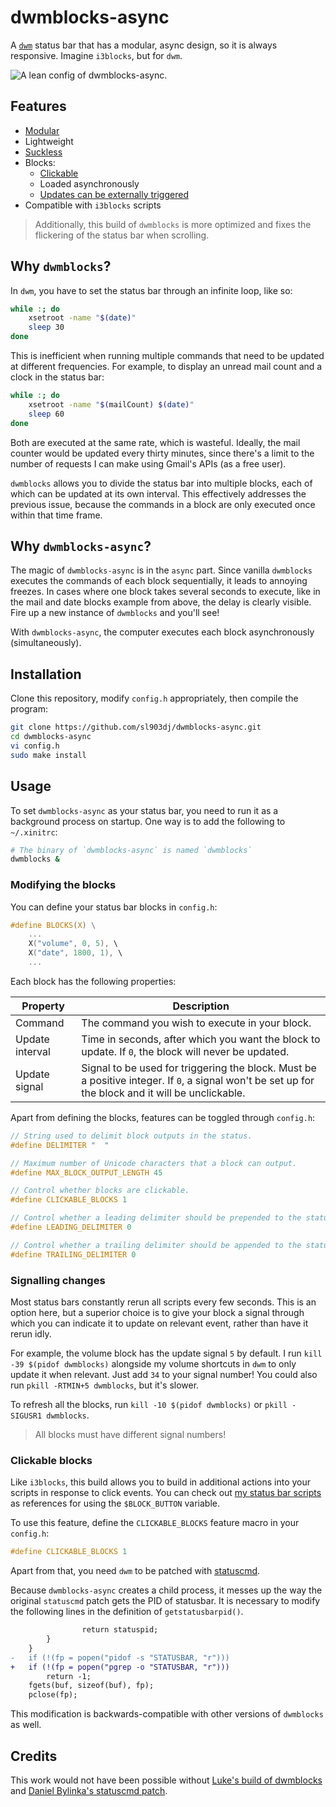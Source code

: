 # dwmblocks-async

A [`dwm`](https://dwm.suckless.org) status bar that has a modular, async
design, so it is always responsive. Imagine `i3blocks`, but for `dwm`.

![A lean config of dwmblocks-async.](preview.png)

## Features

- [Modular](#modifying-the-blocks)
- Lightweight
- [Suckless](https://suckless.org/philosophy)
- Blocks:
  - [Clickable](#clickable-blocks)
  - Loaded asynchronously
  - [Updates can be externally triggered](#signalling-changes)
- Compatible with `i3blocks` scripts

> Additionally, this build of `dwmblocks` is more optimized and fixes the
> flickering of the status bar when scrolling.

## Why `dwmblocks`?

In `dwm`, you have to set the status bar through an infinite loop, like so:

```sh
while :; do
    xsetroot -name "$(date)"
    sleep 30
done
```

This is inefficient when running multiple commands that need to be updated at
different frequencies. For example, to display an unread mail count and a clock
in the status bar:

```sh
while :; do
    xsetroot -name "$(mailCount) $(date)"
    sleep 60
done
```

Both are executed at the same rate, which is wasteful. Ideally, the mail
counter would be updated every thirty minutes, since there's a limit to the
number of requests I can make using Gmail's APIs (as a free user).

`dwmblocks` allows you to divide the status bar into multiple blocks, each of
which can be updated at its own interval. This effectively addresses the
previous issue, because the commands in a block are only executed once within
that time frame.

## Why `dwmblocks-async`?

The magic of `dwmblocks-async` is in the `async` part. Since vanilla
`dwmblocks` executes the commands of each block sequentially, it leads to
annoying freezes. In cases where one block takes several seconds to execute,
like in the mail and date blocks example from above, the delay is clearly
visible. Fire up a new instance of `dwmblocks` and you'll see!

With `dwmblocks-async`, the computer executes each block asynchronously
(simultaneously).

## Installation

Clone this repository, modify `config.h` appropriately, then compile the
program:

```sh
git clone https://github.com/sl903dj/dwmblocks-async.git
cd dwmblocks-async
vi config.h
sudo make install
```

## Usage

To set `dwmblocks-async` as your status bar, you need to run it as a background
process on startup. One way is to add the following to `~/.xinitrc`:

```sh
# The binary of `dwmblocks-async` is named `dwmblocks`
dwmblocks &
```

### Modifying the blocks

You can define your status bar blocks in `config.h`:

```c
#define BLOCKS(X) \
    ...
    X("volume", 0, 5), \
    X("date", 1800, 1), \
    ...
```

Each block has the following properties:

| Property        | Description                                                                                                                                        |
| --------------- | -------------------------------------------------------------------------------------------------------------------------------------------------- |
| Command         | The command you wish to execute in your block.                                                                                                     |
| Update interval | Time in seconds, after which you want the block to update. If `0`, the block will never be updated.                                                |
| Update signal   | Signal to be used for triggering the block. Must be a positive integer. If `0`, a signal won't be set up for the block and it will be unclickable. |

Apart from defining the blocks, features can be toggled through `config.h`:

```c
// String used to delimit block outputs in the status.
#define DELIMITER "  "

// Maximum number of Unicode characters that a block can output.
#define MAX_BLOCK_OUTPUT_LENGTH 45

// Control whether blocks are clickable.
#define CLICKABLE_BLOCKS 1

// Control whether a leading delimiter should be prepended to the status.
#define LEADING_DELIMITER 0

// Control whether a trailing delimiter should be appended to the status.
#define TRAILING_DELIMITER 0
```

### Signalling changes

Most status bars constantly rerun all scripts every few seconds. This is an
option here, but a superior choice is to give your block a signal through which
you can indicate it to update on relevant event, rather than have it rerun
idly.

For example, the volume block has the update signal `5` by default. I run
`kill -39 $(pidof dwmblocks)` alongside my volume shortcuts in `dwm` to only
update it when relevant. Just add `34` to your signal number! You could also
run `pkill -RTMIN+5 dwmblocks`, but it's slower.

To refresh all the blocks, run `kill -10 $(pidof dwmblocks)` or
`pkill -SIGUSR1 dwmblocks`.

> All blocks must have different signal numbers!

### Clickable blocks

Like `i3blocks`, this build allows you to build in additional actions into your
scripts in response to click events. You can check out
[my status bar scripts](https://github.com/sl903dj/suckless/tree/statuscmd/dwm/statusbar)
as references for using the `$BLOCK_BUTTON` variable.

To use this feature, define the `CLICKABLE_BLOCKS` feature macro in your
`config.h`:

```c
#define CLICKABLE_BLOCKS 1
```

Apart from that, you need `dwm` to be patched with
[statuscmd](https://dwm.suckless.org/patches/statuscmd/).

Because `dwmblocks-async` creates a child process, it messes up the way the original `statuscmd` patch gets the PID of statusbar. It is necessary to modify the following lines in the definition of `getstatusbarpid()`.

```diff
                return statuspid;
        }
    }
-   if (!(fp = popen("pidof -s "STATUSBAR, "r")))
+   if (!(fp = popen("pgrep -o "STATUSBAR, "r")))
        return -1;
    fgets(buf, sizeof(buf), fp);
    pclose(fp);
```

This modification is backwards-compatible with other versions of `dwmblocks` as well.

## Credits

This work would not have been possible without
[Luke's build of dwmblocks](https://github.com/LukeSmithxyz/dwmblocks) and
[Daniel Bylinka's statuscmd patch](https://dwm.suckless.org/patches/statuscmd/).

